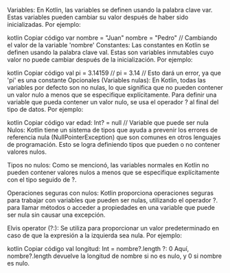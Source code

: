 Variables:
En Kotlin, las variables se definen usando la palabra clave var. Estas variables pueden cambiar su valor después de haber sido inicializadas. Por ejemplo:

kotlin
Copiar código
var nombre = "Juan"
nombre = "Pedro"  // Cambiando el valor de la variable 'nombre'
Constantes:
Las constantes en Kotlin se definen usando la palabra clave val. Estas son variables inmutables cuyo valor no puede cambiar después de la inicialización. Por ejemplo:

kotlin
Copiar código
val pi = 3.14159
// pi = 3.14 // Esto dará un error, ya que 'pi' es una constante
Opcionales (Variables nulas):
En Kotlin, todas las variables por defecto son no nulas, lo que significa que no pueden contener un valor nulo a menos que se especifique explícitamente. Para definir una variable que pueda contener un valor nulo, se usa el operador ? al final del tipo de datos. Por ejemplo:

kotlin
Copiar código
var edad: Int? = null // Variable que puede ser nula
Nulos:
Kotlin tiene un sistema de tipos que ayuda a prevenir los errores de referencia nula (NullPointerException) que son comunes en otros lenguajes de programación. Esto se logra definiendo tipos que pueden o no contener valores nulos.

Tipos no nulos: Como se mencionó, las variables normales en Kotlin no pueden contener valores nulos a menos que se especifique explícitamente con el tipo seguido de ?.

Operaciones seguras con nulos: Kotlin proporciona operaciones seguras para trabajar con variables que pueden ser nulas, utilizando el operador ?. para llamar métodos o acceder a propiedades en una variable que puede ser nula sin causar una excepción.

Elvis operator (?:): Se utiliza para proporcionar un valor predeterminado en caso de que la expresión a la izquierda sea nula. Por ejemplo:

kotlin
Copiar código
val longitud: Int = nombre?.length ?: 0
Aquí, nombre?.length devuelve la longitud de nombre si no es nulo, y 0 si nombre es nulo.
